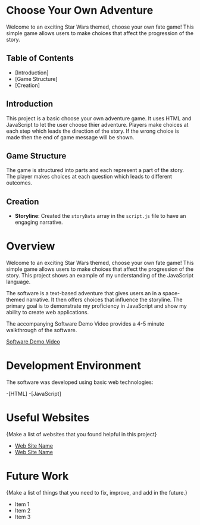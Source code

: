 # Choose Your Own Adventure

Welcome to an exciting Star Wars themed, choose your own fate game! This simple game allows users to make choices that affect the progression of the story.

## Table of Contents
- [Introduction]
- [Game Structure]
- [Creation]

## Introduction
This project is a basic choose your own adventure game. It uses HTML and JavaScript to let the user choose thier adventure. Players make choices at each step which leads the direction of the story. If the wrong choice is made then the end of game message will be shown.


## Game Structure
The game is structured into parts and each represent a part of the story. The player makes choices at each question which leads to different outcomes.


## Creation
- **Storyline**: Created the `storyData` array in the `script.js` file to have an engaging narrative.



# Overview

Welcome to an exciting Star Wars themed, choose your own fate game! This simple game allows users to make choices that affect the progression of the story. This project shows an example of my understanding of the JavaScript language.

The software is a text-based adventure that gives users an in a space-themed narrative. It then offers choices that influence the storyline. The primary goal is to demonstrate my proficiency in JavaScript and show my ability to create web applications.

The accompanying Software Demo Video provides a 4-5 minute walkthrough of the software.

[Software Demo Video](http://youtube.link.goes.here)

# Development Environment

The software was developed using basic web technologies:

-[HTML]
-[JavaScript]

# Useful Websites

{Make a list of websites that you found helpful in this project}

- [Web Site Name](http://url.link.goes.here)
- [Web Site Name](http://url.link.goes.here)

# Future Work

{Make a list of things that you need to fix, improve, and add in the future.}

- Item 1
- Item 2
- Item 3